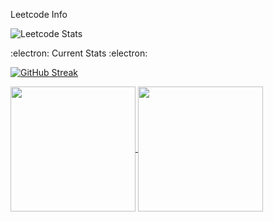 Leetcode Info 

![Leetcode Stats](https://leetcard.jacoblin.cool/Vishal?theme=dark)


:electron: Current Stats :electron:

[![GitHub Streak](https://streak-stats.demolab.com/?user=Hushcoder&theme=dark)](https://git.io/streak-stats)

<a href="https://github.com/Hushcoder/github-readme-stats">
  <img height=200 align="center" src="https://github-readme-stats.vercel.app/api?username=Hushcoder&show_icons=true&theme=transparent" />
</a>
<a href="https://github.com/Hushcoder/convoychat">
  <img height=200 align="center" src="https://github-readme-stats.vercel.app/api/top-langs/?username=hushcoder&layout=compact&theme=transparent&langs_count=8&card_width=320" />
</a>


